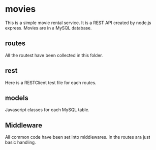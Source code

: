 # movies
This is a simple movie rental service. It is a REST API created by node.js express. Movies are in a MySQL database.

## routes
All the routest have been collected in this folder.

## rest
Here is a RESTClient test file for each routes.

## models
Javascript classes for each MySQL table.

## Middleware
All common code have been set into middlewares. In the routes ara just basic handling.
